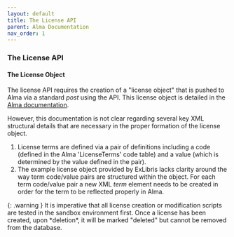 ```yaml
---
layout: default
title: The License API
parent: Alma Documentation
nav_order: 1
---
```

### The License API

#### The License Object

The license API requires the creation of a "license object" that is pushed to Alma via a standard *post* using the API. This license object is detailed in the [Alma documentation](https://developers.exlibrisgroup.com/alma/apis/docs/xsd/rest_license.xsd/?tags=POST). 

However, this documentation is not clear regarding several key XML structural details that are necessary in the proper formation of the license object.

1. License terms are defined via a pair of definitions including a code (defined in the Alma 'LicenseTerms' code table) and a value (which is determined by the value defined in the pair).
2. The example license object provided by ExLibris lacks clarity around the way term code/value pairs are structured within the object. For each term code/value pair a new XML *term* element needs to be created in order for the term to be reflected properly in Alma. 

<div markdown="block">
{: .warning }
It is imperative that all license creation or modification scripts are tested in the sandbox environment first. Once a license has been created, upon *deletion*, it will be marked "deleted" but cannot be removed from the database.
</div>